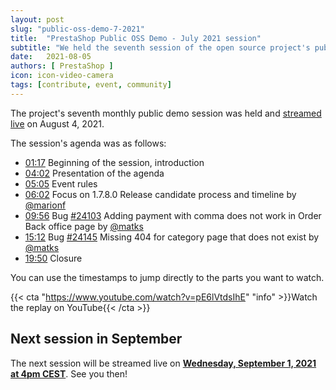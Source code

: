 ```yaml
---
layout: post
slug: "public-oss-demo-7-2021"
title:  "PrestaShop Public OSS Demo - July 2021 session"
subtitle: "We held the seventh session of the open source project's public demo"
date:   2021-08-05
authors: [ PrestaShop ]
icon: icon-video-camera
tags: [contribute, event, community]
---
```


The project's seventh monthly public demo session was held and [streamed live](https://www.youtube.com/watch?v=pE6lVtdsIhE) on August 4, 2021.

The session's agenda was as follows:

- [01:17](https://www.youtube.com/watch?v=pE6lVtdsIhE) Beginning of the session, introduction
- [04:02](https://www.youtube.com/watch?v=pE6lVtdsIhEg&t=242) Presentation of the agenda
- [05:05](https://www.youtube.com/watch?v=pE6lVtdsIhEg&t=305) Event rules
- [06:02](https://www.youtube.com/watch?v=pE6lVtdsIhEg&t=362) Focus on 1.7.8.0 Release candidate process and timeline by [@marionf](https://github.com/marionf)
- [09:56](https://www.youtube.com/watch?v=pE6lVtdsIhEg&t=596) Bug [#24103](https://github.com/PrestaShop/PrestaShop/issues/24103) Adding payment with comma does not work in Order Back office page by [@matks](https://github.com/matks)
- [15:12](https://www.youtube.com/watch?v=pE6lVtdsIhEg&t=912) Bug [#24145](https://github.com/PrestaShop/PrestaShop/issues/24145) Missing 404 for category page that does not exist by [@matks](https://github.com/matks)
- [19:50](https://www.youtube.com/watch?v=pE6lVtdsIhEg&t=1190) Closure


You can use the timestamps to jump directly to the parts you want to watch.

{{< cta "https://www.youtube.com/watch?v=pE6lVtdsIhE" "info" >}}Watch the replay on YouTube{{< /cta >}}

## Next session in September

The next session will be streamed live on [**Wednesday, September 1, 2021 at 4pm CEST**](https://www.youtube.com/watch?v=9oEBquMz008). See you then!

